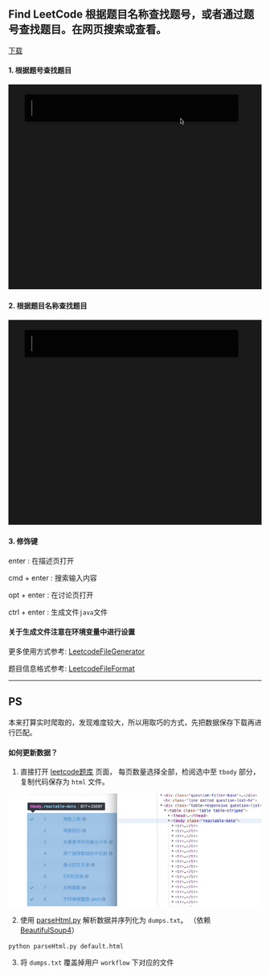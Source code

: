 ## Find LeetCode 根据题目名称查找题号，或者通过题号查找题目。在网页搜索或查看。

[下载](https://github.com/qbosen/Alfred-WorkFlow/raw/master/FindLeetCode/FindLeetCode.alfredworkflow)


#### 1. 根据题号查找题目

![](../pic/FindLC/question_number.gif)

#### 2. 根据题目名称查找题目

![](../pic/FindLC/question_name.gif)

#### 3. 修饰键
enter : 在描述页打开

cmd + enter : 搜索输入内容

opt + enter : 在讨论页打开

ctrl + enter : 生成文件`java`文件

#### 关于生成文件注意在环境变量中进行设置
更多使用方式参考: [LeetcodeFileGenerator](https://github.com/qbosen/leetcode_file_generator/blob/master/README-zh.md)

题目信息格式参考: [LeetcodeFileFormat](https://github.com/qbosen/leetcode_file_generator/blob/master/Formats.md)

---
## PS

本来打算实时爬取的，发现难度较大，所以用取巧的方式，先把数据保存下载再进行匹配。

#### 如何更新数据？
1. 直接打开 [leetcode题库](https://leetcode-cn.com/problemset/all/) 页面，
每页数量选择全部，检阅选中至 `tbody` 部分，复制代码保存为 `html` 文件。

![](../pic/FindLC/html_manul.jpg)

2. 使用 [parseHtml.py](source/parseHtml.py) 解析数据并序列化为 `dumps.txt`。
（依赖 [BeautifulSoup4](source/bs4)）
```shell
python parseHtml.py default.html
```

3. 将 `dumps.txt` 覆盖掉用户 `workflow` 下对应的文件
